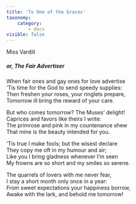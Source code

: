 ```yaml
---
title: 'To One of the Graces'
taxonomy:
    category:
        - docs
visible: false
---
```


<div class="author">Miss Vardill</div>

##### or, The Fair Advertiser

When fair ones and gay ones for love advertise  
’Tis time for the God to send speedy supplies:  
Then freshen your roses, your ringlets prepare,  
Tomorrow ill bring the reward of your care.  

But who comes tomorrow? The Muses’ delight!  
Caprices and favors like theirs I write:  
The primrose and pink in my countenance shew  
That mine is the beauty intended for you.  

’Tis true I make fools; but the wisest declare  
They copy me oft in my humour and air;  
Like you I bring gladness whenever I’m seen  
My frowns are so short and my smiles so serene.  

The quarrels of lovers with me never fear,  
I stay a short month only once in a year:  
From sweet expectations your happiness borrow,  
Awake with the lark, and behold me tomorrow!